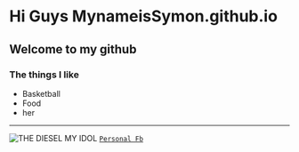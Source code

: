 # Hi Guys MynameisSymon.github.io
## Welcome to my github
### The things I like
- Basketball
- Food
- her
---
![THE `DIESEL` MY IDOL](https://www.nba.com/players)
[`Personal Fb`](https://www.facebook.com/profile.php?id=100016667089129)
